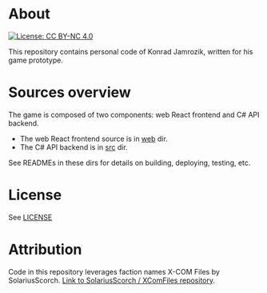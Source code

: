 # About

[![License: CC BY-NC 4.0](https://licensebuttons.net/l/by-nc/4.0/88x31.png)](https://creativecommons.org/licenses/by-nc/4.0/)

This repository contains personal code of Konrad Jamrozik, written for his game prototype.

# Sources overview

The game is composed of two components: web React frontend and C# API backend.

- The web React frontend source is in [web](web) dir.
- The C# API backend is in [src](src) dir.

See READMEs in these dirs for details on building, deploying, testing, etc.

# License

See [LICENSE](LICENSE)

# Attribution

Code in this repository leverages faction names X-COM Files by SolariusScorch.
[Link to SolariusScorch / XComFiles repository](https://github.com/SolariusScorch/XComFiles).
